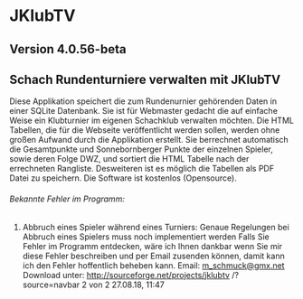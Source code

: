 # JKlubTV
## Version 4.0.56-beta
## Schach Rundenturniere verwalten mit JKlubTV

Diese Applikation speichert die zum Rundenurnier
gehörenden Daten in einer SQLite Datenbank. Sie ist für
Webmaster gedacht die auf einfache Weise ein Klubturnier im
eigenen Schachklub verwalten möchten. Die HTML Tabellen,
die für die Webseite veröffentlicht werden sollen, werden
ohne großen Aufwand durch die Applikation erstellt. Sie
berrechnet automatisch die Gesamtpunkte und
Sonnebornberger Punkte der einzelnen Spieler, sowie deren
Folge DWZ, und sortiert die HTML Tabelle nach der
errechneten Rangliste. Desweiteren ist es möglich die
Tabellen als PDF Datei zu speichern.
Die Software ist kostenlos (Opensource).

###### Bekannte Fehler im Programm:
1. Abbruch eines Spieler während eines Turniers:
Genaue Regelungen bei Abbruch eines Spielers muss
noch implementiert werden
Falls Sie Fehler im Programm entdecken, wäre ich Ihnen
dankbar wenn Sie mir diese Fehler beschreiben und per Email
zusenden können, damit kann ich den Fehler hoffentlich
beheben kann.
Email: m_schmuck@gmx.net
Download unter: http://sourceforge.net/projects/jklubtv
/?source=navbar
2 von 2
27.08.18, 11:47